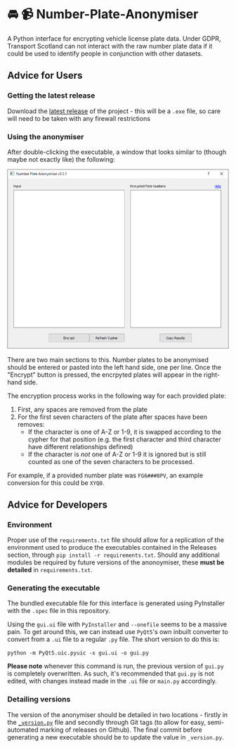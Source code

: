 # :oncoming_automobile: :video_camera: Number-Plate-Anonymiser 
A Python interface for encrypting vehicle license plate data. Under GDPR, 
Transport Scotland can not interact with the raw number plate data if it could 
be used to identify people in conjunction with other datasets.

## Advice for Users
### Getting the latest release
Download the [latest release](https://github.com/TransportScotland/Number-Plate-Anonymiser/releases) 
of the project - this will be a `.exe` file, so care will need to be taken with
any firewall restrictions

### Using the anonymiser
After double-clicking the executable, a window that looks similar to (though 
maybe not exactly like) the following:

![main window](readme_assets/main_window.png)

There are two main sections to this. Number plates to be anonymised should be 
entered or pasted into the left hand side, one per line. Once the "Encrypt"
button is pressed, the encrpyted plates will appear in the right-hand side.

The encryption process works in the following way for each provided plate:

1. First, any spaces are removed from the plate
2. For the first seven characters of the plate after spaces have been removes:
    - If the character is one of A-Z or 1-9, it is swapped according to the 
      cypher for that position (e.g. the first character and third character 
      have different relationships defined)
    - If the character is *not* one of A-Z or 1-9 it is ignored but is still
      counted as one of the seven characters to be processed.

For example, if a provided number plate was `FG6###8PV`, an example conversion
for this could be `XYQ0`.

## Advice for Developers
### Environment
Proper use of the `requirements.txt` file should allow for a replication of the
environment used to produce the executables contained in the Releases section,
through `pip install -r requirements.txt`. Should any additional modules be 
required by future versions of the anonoymiser, these **must be detailed** 
in `requirements.txt`.

### Generating the executable
The bundled executable file for this interface is generated using PyInstaller 
with the `.spec` file in this repository.

Using the `gui.ui` file with `PyInstaller` and `--onefile` seems to be a massive 
pain. To get around this, we can instead use `PyQt5`'s own inbuilt converter to 
convert from a `.ui` file to a regular `.py` file. The short version to do this 
is:
```shell script
python -m PyQt5.uic.pyuic -x gui.ui -o gui.py
```
**Please note** whenever this command is run, the previous version of `gui.py` 
is completely overwritten. As such, it's recommended that `gui.py` is not 
edited, with changes instead made in the `.ui` file or `main.py` accordingly.

### Detailing versions
The version of the anonymiser should be detailed in two locations - firstly in 
the [`_version.py`](/Number-Plate-Anonymiser/_version.py) file and secondly 
through Git tags (to allow for easy, semi-automated marking of releases on 
Github). The final commit before generating a new executable should be to update
the value in `_version.py`.
